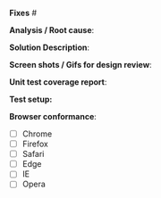 **Fixes** # 
<!-- For e.g Fixes # https://issues.redhat.com/browse/ODC-XXX -->

**Analysis / Root cause**: 
<!-- Briefly describe analysis of US/Task or root cause of defect -->

**Solution Description**: 
<!-- Describe your code changes in detail and explain the solution -->

**Screen shots / Gifs for design review**: 
<!-- If change affects UI in any way, tag @openshift/team-devconsole-ux and add screenshots/gifs  -->

**Unit test coverage report**: 
<!-- Attach test coverage report -->

**Test setup:**
<!-- If any setup required to test this PR, mention the details -->

**Browser conformance**: 
<!-- To mark tested browsers, use [x] -->
- [ ] Chrome
- [ ] Firefox
- [ ] Safari
- [ ] Edge
- [ ] IE
- [ ] Opera

